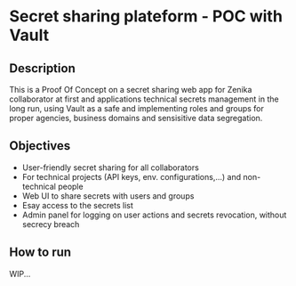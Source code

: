 # Secret sharing plateform - POC with Vault

## Description

This is a Proof Of Concept on a secret sharing web app for Zenika collaborator at first and applications technical secrets management in the long run, using Vault as a safe and implementing roles and groups for proper agencies, business domains and sensisitive data segregation.

## Objectives

 - User-friendly secret sharing for all collaborators
 - For technical projects (API keys, env. configurations,...) and non-technical people
 - Web UI to share secrets with users and groups
 - Esay access to the secrets list
 - Admin panel for logging on user actions and secrets revocation, without secrecy breach

## How to run

WIP...
